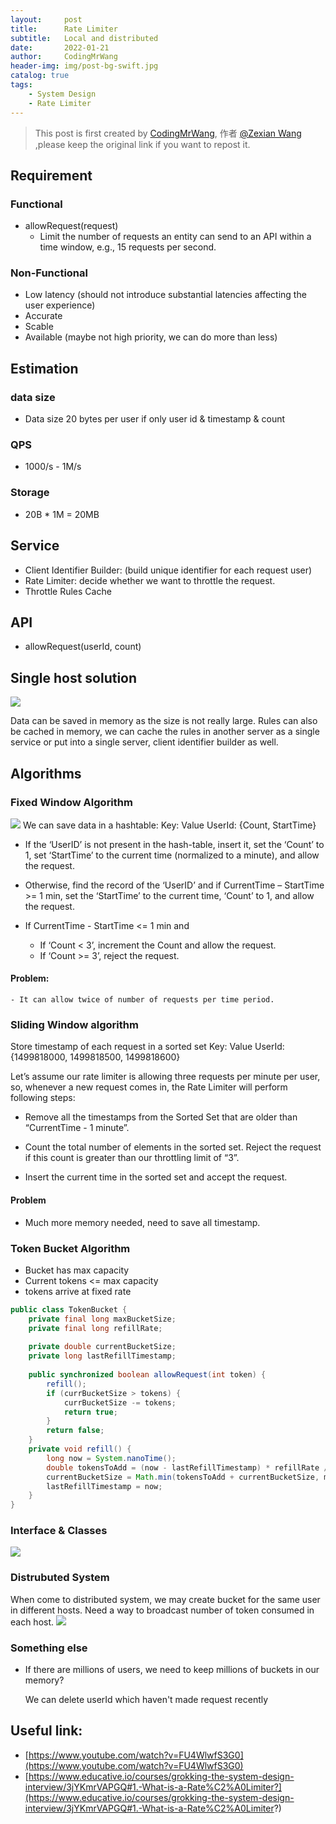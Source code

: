 ```yaml
---
layout:     post
title:      Rate Limiter
subtitle:   Local and distributed
date:       2022-01-21
author:     CodingMrWang
header-img: img/post-bg-swift.jpg
catalog: true
tags:
    - System Design
    - Rate Limiter
---
```



> This post is first created by [CodingMrWang](http://codingmrwang.github.io), 作者 [@Zexian Wang](http://github.com/codingmrwang) ,please keep the original link if you want to repost it.


## Requirement
### Functional
- allowRequest(request)
  - Limit the number of requests an entity can send to an API within a time window, e.g., 15 requests per second.

### Non-Functional
- Low latency (should not introduce substantial latencies affecting the user experience)
- Accurate
- Scable
- Available (maybe not high priority, we can do more than less)

## Estimation
### data size

- Data size 20 bytes per user if only user id & timestamp & count

### QPS
- 1000/s - 1M/s

### Storage
- 20B * 1M = 20MB

## Service

- Client Identifier Builder: (build unique identifier for each request user)
- Rate Limiter: decide whether we want to throttle the request.
- Throttle Rules Cache


## API
- allowRequest(userId, count)

## Single host solution
![](https://drive.google.com/uc?id=1guIbwYoXpjWb5BtGkK3JdfLLj2aqCjIY)

Data can be saved in memory as the size is not really large. Rules can also be cached in memory, we can cache the rules in another server as a single service or put into a single server, client identifier builder as well.

## Algorithms

### Fixed Window Algorithm
![](https://drive.google.com/uc?id=1yj5ZTmCRD2fL9L53lK3q7sljJ1fFl-yR)
We can save data in a hashtable:
Key: Value
UserId: {Count, StartTime}

- If the ‘UserID’ is not present in the hash-table, insert it, set the ‘Count’ to 1, set ‘StartTime’ to the current time (normalized to a minute), and allow the request.

- Otherwise, find the record of the ‘UserID’ and if CurrentTime – StartTime >= 1 min, set the ‘StartTime’ to the current time, ‘Count’ to 1, and allow the request.

- If CurrentTime - StartTime <= 1 min and

	- If ‘Count < 3’, increment the Count and allow the request.
	- If ‘Count >= 3’, reject the request.
#### Problem: 
	- It can allow twice of number of requests per time period.
	
### Sliding Window algorithm

Store timestamp of each request in a sorted set
Key: Value
UserId: {1499818000, 1499818500, 1499818600}

Let’s assume our rate limiter is allowing three requests per minute per user, so, whenever a new request comes in, the Rate Limiter will perform following steps:

- Remove all the timestamps from the Sorted Set that are older than “CurrentTime - 1 minute”.

- Count the total number of elements in the sorted set. Reject the request if this count is greater than our throttling limit of “3”.

- Insert the current time in the sorted set and accept the request.

#### Problem
- Much more memory needed, need to save all timestamp.

### Token Bucket Algorithm
- Bucket has max capacity
- Current tokens <= max capacity
- tokens arrive at fixed rate

```java
public class TokenBucket {
	private final long maxBucketSize;
	private final long refillRate;
	
	private double currentBucketSize;
	private long lastRefillTimestamp;
	
	public synchronized boolean allowRequest(int token) {
		refill();
		if (currBucketSize > tokens) {
			currBucketSize -= tokens;
			return true;
		}
		return false;
	}
	private void refill() {
		long now = System.nanoTime();
		double tokensToAdd = (now - lastRefillTimestamp) * refillRate / 1e9;
		currentBucketSize = Math.min(tokensToAdd + currentBucketSize, maxBucketSize);
		lastRefillTimestamp = now;
	}
}

```

### Interface & Classes
![](https://drive.google.com/uc?id=1V5a4i3cyVbn6XL7a6RUDNaOSmZNvYiUf)

### Distrubuted System

When come to distributed system, we may create bucket for the same user in different hosts. Need a way to broadcast number of token consumed in each host.
![](https://drive.google.com/uc?id=1w8mHitLYeB76lzwgRFZ-0gGlhfLR-HZ5)

### Something else

- If there are millions of users, we need to keep millions of buckets in our memory?

	We can delete userId which haven't made request recently


## Useful link:
- [https://www.youtube.com/watch?v=FU4WlwfS3G0](https://www.youtube.com/watch?v=FU4WlwfS3G0)
- [https://www.educative.io/courses/grokking-the-system-design-interview/3jYKmrVAPGQ#1.-What-is-a-Rate%C2%A0Limiter?](https://www.educative.io/courses/grokking-the-system-design-interview/3jYKmrVAPGQ#1.-What-is-a-Rate%C2%A0Limiter?)




